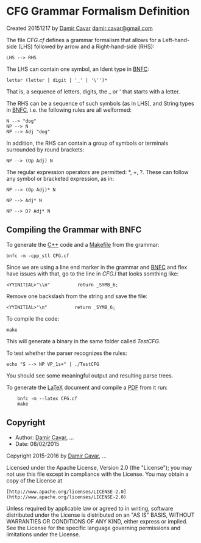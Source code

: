 # CFG Grammar Formalism Definition


Created 20151217 by [Damir Cavar] <damir.cavar@gmail.com>




The file *CFG.cf* defines a grammar formalism that allows for a Left-hand-side (LHS) followed by arrow and
a Right-hand-side (RHS):

	LHS --> RHS

The LHS can contain one symbol, an Ident type in [BNFC]:

	letter (letter | digit | '_' | '\'')*

That is, a sequence of letters, digits, the _ or ' that starts with a letter.

The RHS can be a sequence of such symbols (as in LHS), and String types in [BNFC], i.e. the following rules
are all welformed:

	N --> "dog"
	NP --> N
	NP --> Adj "dog"

In addition, the RHS can contain a group of symbols or terminals surrounded by round brackets:

	NP --> (Op Adj) N

The regular expression operators are permitted: *, +, ?. These can follow any symbol or bracketed
expression, as in:

	NP --> (Op Adj)* N

	NP --> Adj* N

	NP --> D? Adj* N



## Compiling the Grammar with BNFC

To generate the [C++] code and a [Makefile] from the grammar:

	bnfc -m -cpp_stl CFG.cf

Since we are using a line end marker in the grammar and [BNFC] and flex have issues with that, go to
the line in *CFG.l* that looks somthing like:

	<YYINITIAL>"\\n"          return _SYMB_6;

Remove one backslash from the string and save the file:

	<YYINITIAL>"\n"          return _SYMB_6;

To compile the code:

	make

This will generate a binary in the same folder called *TestCFG*.

To test whether the parser recognizes the rules:

	echo "S --> NP VP_1s+" | ./TestCFG

You should see some meaningful output and resulting parse trees.

To generate the [LaTeX] document and compile a [PDF] from it run:

    	bnfc -m --latex CFG.cf
    	make




## Copyright

* Author: [Damir Cavar], ...
* Date: 08/02/2015

Copyright 2015-2016 by [Damir Cavar], ...

Licensed under the Apache License, Version 2.0 (the "License"); you may not use this file except in compliance with the License. You may obtain a copy of the License at

	[http://www.apache.org/licenses/LICENSE-2.0](http://www.apache.org/licenses/LICENSE-2.0)

Unless required by applicable law or agreed to in writing, software distributed under the License is distributed on an "AS IS" BASIS, WITHOUT WARRANTIES OR CONDITIONS OF ANY KIND, either express or implied. See the License for the specific language governing permissions and limitations under the License.



[BNFC]: http://bnfc.digitalgrammars.com/ "BNF Converter"
[Damir Cavar]: http://linguistlist.org/people/damir_cavar.html "Damir Cavar"
[C++]: https://en.wikipedia.org/wiki/C%2B%2B "C++ Wiki"
[BNF]: https://en.wikipedia.org/wiki/Backus%E2%80%93Naur_Form "Backus Naur Form"
[LaTeX]: https://en.wikipedia.org/wiki/LaTeX "LaTeX, a document markup language."
[Context-free Grammar]: https://en.wikipedia.org/wiki/Context-free_grammar "Context-free Grammar"
[CFG]: https://en.wikipedia.org/wiki/Context-free_grammar "Context-free Grammar"
[XLE]: http://www2.parc.com/isl/groups/nltt/xle/ "Xerox Linguistic Environment"
[Xerox Linguistic Environment]: http://www2.parc.com/isl/groups/nltt/xle/ "Xerox Linguistic Environment"
[Makefile]: https://en.wikipedia.org/wiki/Makefile "Makefile"
[PDF]: https://en.wikipedia.org/wiki/Portable_Document_Format "Portable Document Format"


